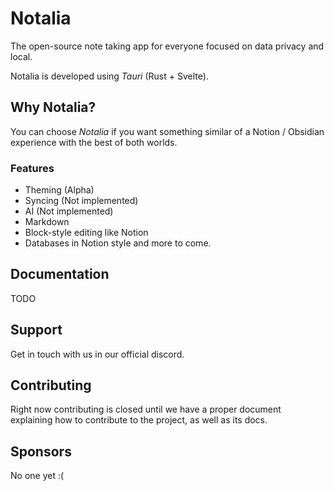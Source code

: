 # Notalia
The open-source note taking app for everyone focused on data privacy and local.

Notalia is developed using _Tauri_ (Rust + Svelte).

## Why Notalia?
You can choose _Notalia_ if you want something similar of a Notion / Obsidian experience with the best of both worlds.

### Features
- Theming (Alpha)
- Syncing (Not implemented)
- AI (Not implemented)
- Markdown
- Block-style editing like Notion
- Databases in Notion style
and more to come.

## Documentation
TODO

## Support
Get in touch with us in our official discord.

## Contributing
Right now contributing is closed until we have a proper document explaining how to contribute to the project, as well as its docs.

## Sponsors
No one yet :(